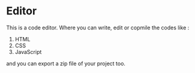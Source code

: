 # Editor

This is a code editor. Where you can write, edit or copmile the codes like :

1) HTML
2) CSS
3) JavaScript

and you can export a zip file of your project too.